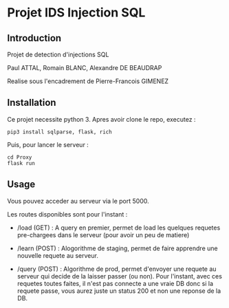 # Projet IDS Injection SQL

## Introduction

Projet de detection d'injections SQL

Paul ATTAL, Romain BLANC, Alexandre DE BEAUDRAP

Realise sous l'encadrement de Pierre-Francois GIMENEZ

## Installation

Ce projet necessite python 3.
Apres avoir clone le repo, executez : 

```
pip3 install sqlparse, flask, rich
```

Puis, pour lancer le serveur : 
```
cd Proxy
flask run
```

## Usage

Vous pouvez acceder au serveur via le port 5000.

Les routes disponibles sont pour l'instant : 

* /load (GET) : A query en premier, permet de load les quelques requetes pre-chargees dans le serveur (pour avoir un peu de matiere)

* /learn (POST) : Alogorithme de staging, permet de faire apprendre une nouvelle requete au serveur. 

* /query (POST) : Algorithme de prod, permet d'envoyer une requete au serveur qui decide de la laisser passer (ou non). Pour l'instant, avec ces requetes toutes faites, il n'est pas connecte a une vraie DB donc si la requete passe, vous aurez juste un status 200 et non une reponse de la DB.